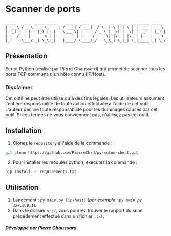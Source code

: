 # Scanner de ports
```
 ____   ___  ____ _____   ____   ____    _    _   _ _   _ _____ ____
|  _ \ / _ \|  _ \_   _| / ___| / ___|  / \  | \ | | \ | | ____|  _ \
| |_) | | | | |_) || |   \___ \| |     / _ \ |  \| |  \| |  _| | |_) |
|  __/| |_| |  _ < | |    ___) | |___ / ___ \| |\  | |\  | |___|  _ <
|_|    \___/|_| \_\|_|   |____/ \____/_/   \_\_| \_|_| \_|_____|_| \_\
```
## Présentation
Script Python (réalisé par Pierre Chaussard) qui permet de scanner tous les ports TCP communs d'un hôte connu (IP/Host).

### Disclaimer
Cet outil ne peut être utilisé qu'à des fins légales. Les utilisateurs assument l'entière responsabilité de toute action effectuée à l'aide de cet outil. L'auteur décline toute responsabilité pour les dommages causés par cet outil. Si ces termes ne vous conviennent pas, n'utilisez pas cet outil.

## Installation

1. Clonez le `repository` à l'aide de la commande : 
```bash
git clone https://github.com/PierreChrd/py-sutom-cheat.git
```

2. Pour installer les modules python, executez la commande : 
```bash
pip install -r requirements.txt
```

## Utilisation
1. Lancement : `py main.py [ip/host]` (*par exemple : `py main.py 127.0.0.1`*).
2. Dans le dossier `src/`, vous pourrez trouver le rapport du scan précédement effectué dans un fichier `.txt`.

##### Développé par Pierre Chaussard.
